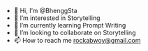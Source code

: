 - 👋 Hi, I’m @BhenggSta
- 👀 I’m interested in Storytelling 
- 🌱 I’m currently learning Prompt Writing 
- 💞️ I’m looking to collaborate on Storytelling 
- 📫 How to reach me rockabwoy@gmail.com

<!---
BhenggSta/BhenggSta is a ✨ special ✨ repository because its `README.md` (this file) appears on your GitHub profile.
You can click the Preview link to take a look at your changes.
--->
